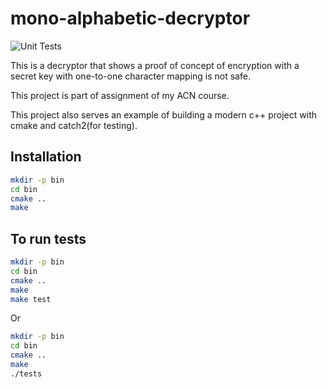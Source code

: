 # mono-alphabetic-decryptor

![Unit Tests](https://github.com/RishabhRD/mono-alpha-decryptor/actions/workflows/main_build.yaml/badge.svg)

This is a decryptor that shows a proof of concept of encryption with a secret
key with one-to-one character mapping is not safe.

This project is part of assignment of my ACN course.

This project also serves an example of building a modern c++ project with
cmake and catch2(for testing).

## Installation

```bash
mkdir -p bin
cd bin
cmake ..
make
```

## To run tests
```bash
mkdir -p bin
cd bin
cmake ..
make
make test
```

Or

```bash
mkdir -p bin
cd bin
cmake ..
make
./tests
```
